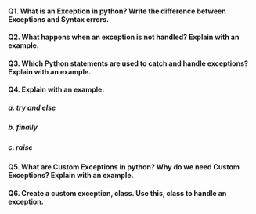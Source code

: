 #### Q1. What is an Exception in python? Write the difference between Exceptions and Syntax errors.
#### Q2. What happens when an exception is not handled? Explain with an example.
#### Q3. Which Python statements are used to catch and handle exceptions? Explain with an example.
#### Q4. Explain with an example:
##### a. try and else
##### b. finally
##### c. raise
#### Q5. What are Custom Exceptions in python? Why do we need Custom Exceptions? Explain with an example.
#### Q6. Create a custom exception, class. Use this, class to handle an exception.
